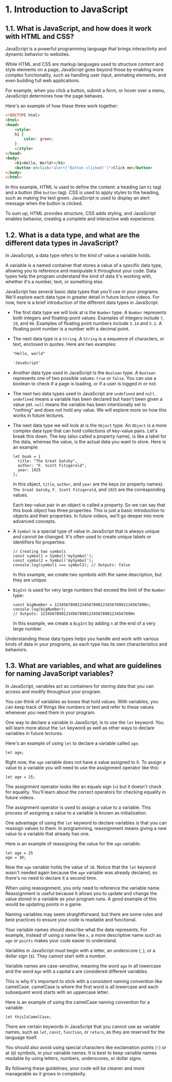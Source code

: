 # 1. Introduction to JavaScript

## 1.1. What is JavaScript, and how does it work with HTML and CSS?

JavaScript is a powerful programming language that brings interactivity and dynamic behavior to websites.

While HTML and CSS are markup languages used to structure content and style elements on a page, JavaScript goes beyond those by enabling more complex functionality, such as handling user input, animating elements, and even building full web applications.

For example, when you click a button, submit a form, or hover over a menu, JavaScript determines how the page behaves.

Here's an example of how these three work together:

```html
<!DOCTYPE html>
<html>
<head>
    <style>
    h1 {
        color: green;
    }
    </style>
</head>
<body>
    <h1>Hello, World!</h1>
    <button onclick="alert('Button clicked!')">Click me</button>
</body>
</html>
```
    
In this example, HTML is used to define the content: a heading (an `h1` tag) and a button (the `button` tag). CSS is used to apply styles to the heading, such as making the text green. JavaScript is used to display an alert message when the button is clicked.

To sum up, HTML provides structure, CSS adds styling, and JavaScript enables behavior, creating a complete and interactive web experience.

## 1.2. What is a data type, and what are the different data types in JavaScript?

In JavaScript, a data type refers to the kind of value a variable holds.

A variable is a named container that stores a value of a specific data type, allowing you to reference and manipulate it throughout your code. Data types help the program understand the kind of data it's working with, whether it's a number, text, or something else.

JavaScript has several basic data types that you'll use in your programs. We'll explore each data type in greater detail in future lecture videos. For now, here is a brief introduction of the different data types in JavaScript.

- The first data type we will look at is the `Number` type. A `Number` represents both integers and floating-point values. Examples of integers include `7`, `19`, and `90`. Examples of floating point numbers include `3.14` and `5.2`. A floating point number is a number with a decimal point.

- The next data type is a `String`. A `String` is a sequence of characters, or text, enclosed in quotes. Here are two examples:
    ```html
    "Hello, world"
    ```
        
    ```html
    'JavaScript'
    ```

- Another data type used in JavaScript is the `Boolean` type. A `Boolean` represents one of two possible values: `true` or `false`. You can use a boolean to check if a page is loading, or if a user is logged in or not.

- The next two data types used in JavaScript are `undefined` and `null`. `undefined` means a variable has been declared but hasn't been given a value yet. `null` means the variable has been intentionally set to "nothing" and does not hold any value. We will explore more on how this works in future lectures.

- The next data type we will look at is the `Object` type. An `Object` is a more complex data type that can hold collections of key-value pairs. Let's break this down. The key (also called a property name), is like a label for the data, whereas the value, is the actual data you want to store. Here is an example:

    ```JS
    let book = {
      title: "The Great Gatsby",
      author: "F. Scott Fitzgerald",
      year: 1925
    };
    ```

    In this object, `title`, `author`, and `year` are the keys (or property names). `The Great Gatsby`, `F. Scott Fitzgerald`, and `1925` are the corresponding values.

    Each key-value pair in an object is called a property. So we can say that this book object has three properties. This is just a basic introduction to objects and their properties. In future videos, we'll go deeper into more advanced concepts.

- A `Symbol` is a special type of value in JavaScript that is always unique and cannot be changed. It's often used to create unique labels or identifiers for properties:

    ```JS
    // Creating two symbols
    const symbol1 = Symbol('mySymbol');
    const symbol2 = Symbol('mySymbol');
    console.log(symbol1 === symbol2); // Outputs: false
    ```
    
    In this example, we create two symbols with the same description, but they are unique.

- `BigInt` is used for very large numbers that exceed the limit of the `Number` type:

    ```JS
    const bigNumber = 1234567890123456789012345678901234567890n;
    console.log(bigNumber);
    // Outputs: 1234567890123456789012345678901234567890n
    ```

    In this example, we create a `BigInt` by adding `n` at the end of a very large number.

Understanding these data types helps you handle and work with various kinds of data in your programs, as each type has its own characteristics and behaviors.

## 1.3. What are variables, and what are guidelines for naming JavaScript variables?

In JavaScript, variables act as containers for storing data that you can access and modify throughout your program.

You can think of variables as boxes that hold values. With variables, you can keep track of things like numbers or text and refer to these values whenever you need them in your program.

One way to declare a variable in JavaScript, is to use the `let` keyword. You will learn more about the `let` keyword as well as other ways to declare variables in future lectures.

Here's an example of using `let` to declare a variable called `age`:

```JS
let age;
```
    
Right now, the `age` variable does not have a value assigned to it. To assign a value to a variable you will need to use the assignment operator like this:

```JS
let age = 25;
```
    
The assignment operator looks like an equals sign (`=`) but it doesn't check for equality. You'll learn about the correct operators for checking equality in future videos.

The assignment operator is used to assign a value to a variable. This process of assigning a value to a variable is known as initialization.

One advantage of using the `let` keyword to declare variables is that you can reassign values to them. In programming, reassignment means giving a new value to a variable that already has one.

Here is an example of reassigning the value for the `age` variable:

```JS
let age = 25
age = 30;
```    

Now the `age` variable holds the value of `30`. Notice that the `let` keyword wasn't needed again because the `age` variable was already declared, so there's no need to declare it a second time.

When using reassignment, you only need to reference the variable name. Reassignment is useful because it allows you to update and change the value stored in a variable as your program runs. A good example of this would be updating points in a game.

Naming variables may seem straightforward, but there are some rules and best practices to ensure your code is readable and functional.

Your variable names should describe what the data represents. For example, instead of using a name like `x`, a more descriptive name such as `age` or `points` makes your code easier to understand.

Variables in JavaScript must begin with a letter, an underscore (`_`), or a dollar sign (`$`). They cannot start with a number.

Variable names are case-sensitive, meaning the word `age` in all lowercase and the word `Age` with a capital `A` are considered different variables.

This is why it's important to stick with a consistent naming convention like camelCase. camelCase is where the first word is all lowercase and each subsequent word starts with an uppercase letter.

Here is an example of using the camelCase naming convention for a variable:

```JS
let thisIsCamelCase;
```

There are certain keywords in JavaScript that you cannot use as variable names, such as `let`, `const`, `function`, or `return`, as they are reserved for the language itself.

You should also avoid using special characters like exclamation points (`!`) or at (`@`) symbols, in your variable names. It is best to keep variable names readable by using letters, numbers, underscores, or dollar signs.

By following these guidelines, your code will be cleaner and more manageable as it grows in complexity.